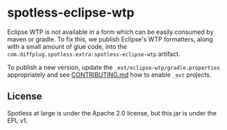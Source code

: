 # spotless-eclipse-wtp

Eclipse WTP is not available in a form which can be easily consumed by maven or gradle. To fix this, we publish Eclipse's WTP formatters, along with a small amount of glue code, into the `com.diffplug.spotless.extra:spotless-eclipse-wtp` artifact.

To publish a new version, update the `_ext/eclipse-wtp/gradle.properties` appropriately and see [CONTRIBUTING.md](../../CONTRIBUTING.md) how to enable
`_ext` projects.

## License

Spotless at large is under the Apache 2.0 license, but this jar is under the EPL v1.
